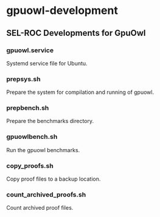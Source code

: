 # gpuowl-development
## SEL-ROC Developments for GpuOwl

### gpuowl.service
Systemd service file for Ubuntu.

### prepsys.sh
Prepare the system for compilation and running of gpuowl.

### prepbench.sh
Prepare the benchmarks directory.

### gpuowlbench.sh
Run the gpuowl benchmarks.

### copy_proofs.sh
Copy proof files to a backup location.

### count_archived_proofs.sh
Count archived proof files.
